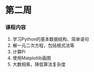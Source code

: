 # 第二周



### 课程内容

1. 学习Python的基本数据结构、简单语句
2. 解一元二次方程，包括根式法等
3. 计算Pi
4. 使用Matplotlib画图
5. 大数相乘，降低算法复杂度